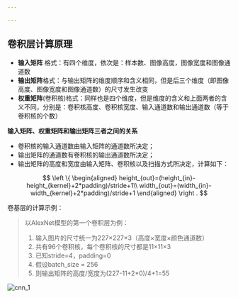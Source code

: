 ```yaml
---

---
```


## 卷积层计算原理

+ **输入矩阵** 格式：有四个维度，依次是：样本数、图像高度，图像宽度和图像通道数
+ **输出矩阵**格式：与输出矩阵的维度顺序和含义相同，但是后三个维度（即图像高度、图像宽度和图像通道数）的尺寸发生改变
+ **权重矩阵**(卷积核)格式：同样也是四个维度，但是维度的含义和上面两者的含义不同，分别是：卷积核高度、卷积核宽度、输入通道数和输出通道数（等于卷积核的个数）

**输入矩阵、权重矩阵和输出矩阵三者之间的关系**

+ 卷积核的输入通道数由输入矩阵的通道数所决定；
+ 输出矩阵的通道数有卷积核的输出通道数所决定；
+ 输出矩阵的高度和宽度由输入矩阵、卷积核以及扫描方式所决定，计算如下：

$$
\left \{
\begin{aligned}
height_{out}=(height_{in}-height_{kernel}+2*padding)/stride+1\\
width_{out}=(width_{in}-width_{kernel}+2*padding)/stride+1
\end{aligned}
\right .
$$

卷基层的计算示例：

>以AlexNet模型的第一个卷积层为例：
>
>1. 输入图片的尺寸统一为227×227×3（高度×宽度×颜色通道数）
>2. 共有96个卷积核，每个卷积核的尺寸都是11×11×3
>3. 已知stride=4，padding=0
>4. 假设batch_size = 256
>5. 则输出矩阵的高度/宽度为(227-11+2*0)/4+1=55

![cnn_1](/cnn_1.png)

































 

